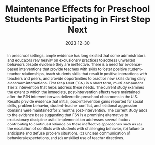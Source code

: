 ---
title: "Maintenance Effects for Preschool Students Participating in First Step Next"
authors:
- JW Small
- AJ Frey
- B Zhang
- HM Walker
- EG Feil
date: "2023-12-30"
doi: "https://doi.org/10.1177/10983007231215530"

publication_types: ["2"]

publication: "*Journal of Positive Behavior Interventions*"
abstract: "In preschool settings, ample evidence has long existed that some administrators and educators rely heavily on exclusionary practices to address unwanted behaviors despite evidence they are ineffective. There is a need for evidence-based interventions that provide teachers with skills to foster positive student–teacher relationships, teach students skills that result in positive interactions with teachers and peers, and provide opportunities to practice new skills during daily classroom interactions. First Step Next (FSN) is a short-term, multi-component Tier 2 intervention that helps address these needs. The current study examines the extent to which the immediate, post-intervention effects were maintained after the FSN intervention was delivered in preschool classrooms in the U.S. Results provide evidence that initial, post-intervention gains reported for social skills, problem behavior, student–teacher conflict, and relational aggression domains were maintained for 2 months post-intervention. The current study adds to the evidence base suggesting that FSN is a promising alternative to exclusionary discipline as its’ implementation addresses several factors contributing to continued reliance on these ineffective approaches such as (a) the escalation of conflicts with students with challenging behavior, (b) failure to anticipate and defuse problem situations, (c) unclear communication of behavioral expectations, and (d) unskilled use of teacher directives."

# featured: true

# url_pdf:
---